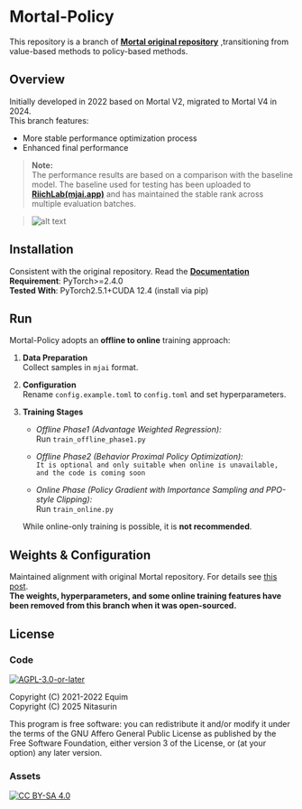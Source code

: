 # Mortal-Policy

This repository is a branch of  [**Mortal original repository**](https://github.com/Equim-chan/Mortal) ,transitioning from value-based methods to policy-based methods.   


## Overview
Initially developed in 2022 based on Mortal V2, migrated to Mortal V4 in 2024.  
This branch features:
- More stable performance optimization process
- Enhanced final performance  

> **Note:**  
> The performance results are based on a comparison with the baseline model. The baseline used for testing has been uploaded to [**RiichLab(mjai.app)**](https://mjai.app) and has maintained the stable rank across multiple evaluation batches.

>![alt text](https://github.com/Nitasurin/Mortal-Policy/raw/main/docs/src/assets/mjaiapp.png)
## Installation
Consistent with the original repository. Read the [**Documentation**](https://mortal.ekyu.moe)  
**Requirement**: PyTorch>=2.4.0   
**Tested With**: PyTorch2.5.1+CUDA 12.4 (install via pip)

## Run
Mortal-Policy adopts an **offline to online** training approach:

1. **Data Preparation**  
   Collect samples in `mjai` format.

2. **Configuration**  
   Rename `config.example.toml` to `config.toml` and set hyperparameters.

3. **Training Stages**  
   - *Offline Phase1 (Advantage Weighted Regression):*  
     Run `train_offline_phase1.py`
   - *Offline Phase2 (Behavior Proximal Policy Optimization):*  
    `It is optional and only suitable when online is unavailable, and the code is coming soon`
    
   - *Online Phase (Policy Gradient with Importance Sampling and PPO-style Clipping):*  
     Run `train_online.py`

   While online-only training is possible, it is **not recommended**.  

## Weights & Configuration
Maintained alignment with original Mortal repository. For details see [this post](https://gist.github.com/Equim-chan/cf3f01735d5d98f1e7be02e94b288c56).   
**The weights, hyperparameters, and some online training features have been removed from this branch when it was open-sourced.** 


## License
### Code
[![AGPL-3.0-or-later](https://github.com/Nitasurin/Mortal-Policy/raw/main/docs/src/assets/agpl.png)](https://github.com/Nitasurin/Mortal-Policy/blob/main/LICENSE)

Copyright (C) 2021-2022 Equim  
Copyright (C) 2025 Nitasurin

This program is free software: you can redistribute it and/or modify it under the terms of the GNU Affero General Public License as published by the Free Software Foundation, either version 3 of the License, or (at your option) any later version.

### Assets
[![CC BY-SA 4.0](https://github.com/Nitasurin/Mortal-Policy/raw/main/docs/src/assets/by-sa.png)](https://creativecommons.org/licenses/by-sa/4.0/)
